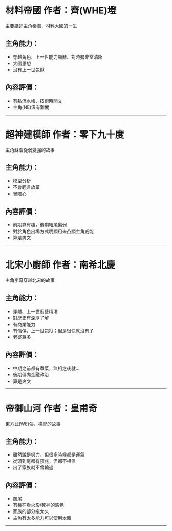 # 材料帝國 作者：齊(WHE)墱

主要講述主角秦海，材料大國的一生

## 主角能力：

* 穿越角色、上一世能力顯赫、對時勢非常清晰
* 大國思想
* 沒有上一世包袱

## 內容評價：

* 有點流水帳、技術時間文
* 主角(NE)沒有難關

---

# 超神建模師 作者：零下九十度

主角蘇浩從弱變強的故事

## 主角能力：

* 模型分析
* 不會輕言放棄
* 冒險心

## 內容評價：

* 前期算有趣，後期結尾偏弱
* 對於角色出場方式明顯用來凸顯主角威能
* 算是爽文


---

# 北宋小廚師 作者：南希北慶

主角李奇穿越北宋的故事

## 主角能力：

* 穿越、上一世廚藝精湛
* 對歷史有深厚了解
* 有商業能力
* 有情傷，上一世包袱；但是很快就沒有了
* 老婆眾多

## 內容評價：

* 中期之前都有煮菜，無相之後就...
* 後期偏向金融政治
* 算是爽文

---

# 帝御山河 作者：皇甫奇

東方武(WE)俠，楊紀的故事

## 主角能力：

* 雖然說是努力，但很多時候都是運氣
* 從頭到尾都有預兆，但都不相信
* 出了家族就不曾輸過

## 內容評價：

* 爛尾
* 有種在看火影/死神的感覺
* 家族的部分拖太久
* 主角有太多能力可以使用太雜

---

